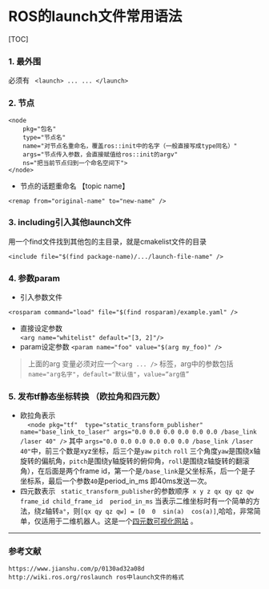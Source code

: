 # ROS的launch文件常用语法
[TOC]
### 1. 最外围
必须有 ` <launch> ... ... </launch>` 
### 2. 节点
```
<node 
	pkg="包名" 
	type="节点名" 
	name="对节点名重命名，覆盖ros::init中的名字（一般直接写成type同名）"
	args="节点传入参数，会直接赋值给ros::init的argv" 
	ns="把当前节点归到一个命名空间下">
</node>
```
- 节点的话题重命名  【topic name】
```
<remap from="original-name" to="new-name" />  
```

### 3.  including引入其他launch文件  
用一个find文件找到其他包的主目录，就是cmakelist文件的目录

	<include file="$(find package-name)/.../launch-file-name" />

### 4. 参数param
 - 引入参数文件

```
<rosparam command="load" file="$(find rosparam)/example.yaml" />  
```

-  直接设定参数  
  `<arg name="whitelist" default="[3, 2]"/> `  
-  param设定参数
  `<param name="foo" value="$(arg my_foo)" />`
> 上面的arg 变量必须对应一个`<arg ... />` 标签，arg中的参数包括 ` name="arg名字"`，`default="默认值"`，`value=“arg值”`

### 5. 发布tf静态坐标转换 （欧拉角和四元数）
- 欧拉角表示  
  `  <node pkg="tf" 
  type="static_transform_publisher" 
  name="base_link_to_laser"
    	args="0.0 0.0 0.0 0.0 0.0 0.0 /base_link /laser 40" />`
    其中 `args="0.0 0.0 0.0 0.0 0.0 0.0 /base_link /laser 40"`中，前三个数是xyz坐标，后三个是`yaw` `pitch` `roll` 三个角度`yaw`是围绕x轴旋转的偏航角，`pitch`是围绕y轴旋转的俯仰角，`roll`是围绕z轴旋转的翻滚角），在后面是两个frame id，第一个是`/base_link`是父坐标系，后一个是子坐标系，最后一个参数`40`是period_in_ms 即40ms发送一次。
- 四元数表示
  ` static_transform_publisher`的参数顺序` x y z qx qy qz qw frame_id child_frame_id  period_in_ms` 
  当表示二维坐标时有一个简单的方法，绕z轴转`a°`，则`[qx qy qz qw] = [0  0  sin(a)  cos(a)]`,哈哈，非常简单，仅适用于二维机器人。这是一个[四元数可视化网站](https://quaternions.online/) 。



---


### 参考文献
	https://www.jianshu.com/p/0130ad32a08d 
	http://wiki.ros.org/roslaunch ros中launch文件的格式